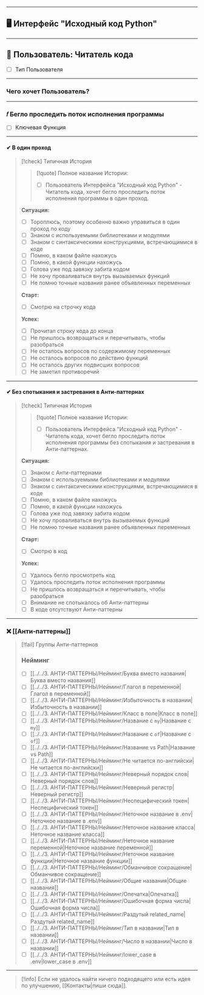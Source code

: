 ***
## 🖥️ Интерфейс "Исходный код Python"

***
## 👤 Пользователь: Читатель кода
- [ ] Тип Пользователя

***
### Чего хочет Пользователь?

***
### 𝑓 Бегло проследить поток исполнения программы
- [ ] Ключевая Функция

***
#### ✔ В один проход

>[!check] Типичная История
>>[!quote] Полное название Истории:
>>
>>- [ ] Пользователь Интерфейса "Исходный код Python" - Читатель кода, хочет бегло проследить поток исполнения программы в один проход.
>
>**Ситуация:**
>- [ ] Тороплюсь, поэтому особенно важно управиться в один проход по коду
>- [ ] Знаком с используемыми библиотеками и модулями
>- [ ] Знаком с синтаксическими конструкциями, встречающимися в коде
>- [ ] Помню, в каком файле нахожусь
>- [ ] Помню, в какой функции нахожусь
>- [ ] Голова уже под завязку забита кодом
>- [ ] Не хочу проваливаться внутрь вызываемых функций
>- [ ] Не помню точные названия ранее объявленных переменных
>
>**Старт:**
>- [ ] Смотрю на строчку кода
>
>**Успех:**
>- [ ] Прочитал строку кода до конца
>- [ ] Не пришлось возвращаться и перечитывать, чтобы разобраться
>- [ ] Не осталось вопросов по содержимому переменных
>- [ ] Не осталось вопросов по действию функций
>- [ ] Не осталось других подвисших вопросов
>- [ ] Не заметил противоречий

***
#### ✔ Без спотыкания и застревания в Анти-паттернах

>[!check] Типичная История
>>[!quote] Полное название Истории:
>>
>>- [ ] Пользователь Интерфейса "Исходный код Python" - Читатель кода, хочет бегло проследить поток исполнения программы без спотыкания и застревания в Анти-паттернах.
>
>**Ситуация:**
>- [ ] Знаком с Анти-паттернами
>- [ ] Знаком с используемыми библиотеками и модулями
>- [ ] Знаком с синтаксическими конструкциями, встречающимися в коде
>- [ ] Помню, в каком файле нахожусь
>- [ ] Помню, в какой функции нахожусь
>- [ ] Голова уже под завязку забита кодом
>- [ ] Не хочу проваливаться внутрь вызываемых функций
>- [ ] Не помню точные названия ранее объявленных переменных
>
>**Старт:**
>- [ ] Смотрю в код
>
>**Успех:**
>- [ ] Удалось бегло просмотреть код
>- [ ] Удалось проследить поток исполнения программы
>- [ ] Не пришлось возвращаться и перечитывать, чтобы разобраться
>- [ ] Внимание не спотыкалось об Анти-паттерны
>- [ ] В коде отсутствуют Анти-паттерны

***
### ❌ [[Анти‐паттерны]]

> [!fail] Группы Анти-паттернов
> ### Нейминг
>
> - [ ] [[../../3. АНТИ-ПАТТЕРНЫ/Нейминг/Буква вместо названия|Буква вместо названия]]
> - [ ] [[../../3. АНТИ-ПАТТЕРНЫ/Нейминг/Глагол в переменной|Глагол в переменной]]
> - [ ] [[../../3. АНТИ-ПАТТЕРНЫ/Нейминг/Избыточность в названии|Избыточность в названии]]
> - [ ] [[../../3. АНТИ-ПАТТЕРНЫ/Нейминг/Класс в поле|Класс в поле]]
> - [ ] [[../../3. АНТИ-ПАТТЕРНЫ/Нейминг/Название с `my`|Название с `my`]]
> - [ ] [[../../3. АНТИ-ПАТТЕРНЫ/Нейминг/Название с `of`|Название с `of`]]
> - [ ] [[../../3. АНТИ-ПАТТЕРНЫ/Нейминг/Название vs Path|Название vs Path]]
> - [ ] [[../../3. АНТИ-ПАТТЕРНЫ/Нейминг/Не читается по-английски|Не читается по-английски]]
> - [ ] [[../../3. АНТИ-ПАТТЕРНЫ/Нейминг/Неверный порядок слов|Неверный порядок слов]]
> - [ ] [[../../3. АНТИ-ПАТТЕРНЫ/Нейминг/Неверный регистр|Неверный регистр]]
> - [ ] [[../../3. АНТИ-ПАТТЕРНЫ/Нейминг/Неспецифический токен|Неспецифический токен]]
> - [ ] [[../../3. АНТИ-ПАТТЕРНЫ/Нейминг/Неточное название в .env|Неточное название в .env]]
> - [ ] [[../../3. АНТИ-ПАТТЕРНЫ/Нейминг/Неточное название класса|Неточное название класса]]
> - [ ] [[../../3. АНТИ-ПАТТЕРНЫ/Нейминг/Неточное название переменной|Неточное название переменной]]
> - [ ] [[../../3. АНТИ-ПАТТЕРНЫ/Нейминг/Неточное название функции|Неточное название функции]]
> - [ ] [[../../3. АНТИ-ПАТТЕРНЫ/Нейминг/Обманчивое сокращение|Обманчивое сокращение]]
> - [ ] [[../../3. АНТИ-ПАТТЕРНЫ/Нейминг/Общие названия|Общие названия]]
> - [ ] [[../../3. АНТИ-ПАТТЕРНЫ/Нейминг/Опечатка|Опечатка]]
> - [ ] [[../../3. АНТИ-ПАТТЕРНЫ/Нейминг/Ошибочная форма числа|Ошибочная форма числа]]
> - [ ] [[../../3. АНТИ-ПАТТЕРНЫ/Нейминг/Раздутый related_name|Раздутый related_name]]
> - [ ] [[../../3. АНТИ-ПАТТЕРНЫ/Нейминг/Тип в названии|Тип в названии]]
> - [ ] [[../../3. АНТИ-ПАТТЕРНЫ/Нейминг/Число в названии|Число в названии]]
> - [ ] [[../../3. АНТИ-ПАТТЕРНЫ/Нейминг/lower_case в .env|lower_case в .env]]

***

> [!info]
> Если не удалось найти ничего подходящего или есть идея по улучшению, [[Контакты|пиши сюда]].

